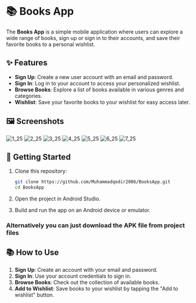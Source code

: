 # 📚 Books App

The **Books App** is a simple mobile application where users can explore a wide range of books, sign up or sign in to their accounts, and save their favorite books to a personal wishlist.

## ✨ Features

- **Sign Up**: Create a new user account with an email and password.
- **Sign In**: Log in to your account to access your personalized wishlist.
- **Browse Books**: Explore a list of books available in various genres and categories.
- **Wishlist**: Save your favorite books to your wishlist for easy access later.
  
## 🖼️ Screenshots

![1_25](https://github.com/user-attachments/assets/5831b549-a665-48ca-92e4-d6a351bd7106)
![2_25](https://github.com/user-attachments/assets/ebc3d6fb-3df7-4f43-bc30-e1fbbe48874d)
![3_25](https://github.com/user-attachments/assets/440f86da-7e64-4b65-8950-a5edf619c4db)
![4_25](https://github.com/user-attachments/assets/350f7f29-f43d-47ee-acb4-66e62aae4751)
![5_25](https://github.com/user-attachments/assets/55b769e7-f8b3-4b6a-a117-3fcdd3171e1c)
![6_25](https://github.com/user-attachments/assets/67ccbdce-dedd-4538-b5d3-f0f0707f810b)
![7_25](https://github.com/user-attachments/assets/e6250d90-ae01-442c-8e83-81c2ebf939bb)


## 🚀 Getting Started

1. Clone this repository:
    ```bash
    git clone https://github.com/Muhammadqodir2006/BooksApp.git
    cd BooksApp
    ```

2. Open the project in Android Studio.

3. Build and run the app on an Android device or emulator.

### Alternatively you can just download the APK file from project files

## 📚 How to Use

1. **Sign Up**: Create an account with your email and password.
2. **Sign In**: Use your account credentials to sign in.
3. **Browse Books**: Check out the collection of available books.
4. **Add to Wishlist**: Save books to your wishlist by tapping the "Add to wishlist" button.
